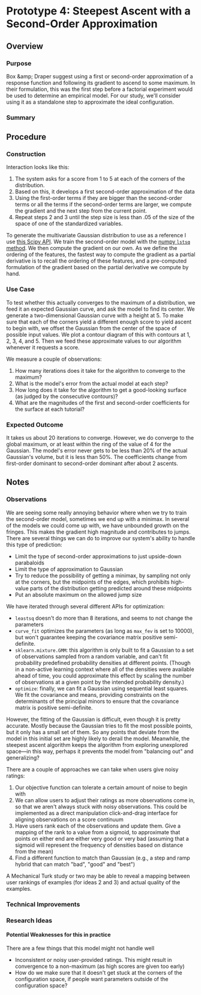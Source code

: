 # Prototype 4: Steepest Ascent with a Second-Order Approximation

## Overview

### Purpose

Box \&amp; Draper suggest using a first or second-order approximation of a response function and following its gradient to ascend to some maximum.
In their formulation, this was the first step before a factorial experiment would be used to determine an empirical model.
For our study, we'll consider using it as a standalone step to approximate the ideal configuration.

### Summary

## Procedure

### Construction

Interaction looks like this:
1. The system asks for a score from 1 to 5 at each of the corners of the distribution.
2. Based on this, it develops a first second-order approximation of the data
3. Using the first-order terms if they are bigger than the second-order terms or all the terms if the second-order terms are larger, we compute the gradient and the next step from the current point.
4. Repeat steps 2 and 3 until the step size is less than .05 of the size of the space of one of the standardized variables.

To generate the multivariate Gaussian distribution to use as a reference I use [this Scipy API](http://docs.scipy.org/doc/scipy-0.14.0/reference/generated/scipy.stats.multivariate_normal.html).
We train the second-order model with the [numpy `lstsq` method](http://docs.scipy.org/doc/numpy/reference/generated/numpy.linalg.lstsq.html#numpy.linalg.lstsq).
We then compute the gradient on our own.
As we define the ordering of the features, the fastest way to compute the gradient as a partial derivative is to recall the ordering of these features, and a pre-computed formulation of the gradient based on the partial derivative we compute by hand.

### Use Case

To test whether this actually converges to the maximum of a distribution, we feed it an expected Gaussian curve, and ask the model to find its center.
We generate a two-dimensional Gaussian curve with a height at 5.
To make sure that each of the corners yield a different enough score to yield ascent to begin with, we offset the Gaussian from the center of the space of possible input values.
We plot a contour diagram of this with contours at 1, 2, 3, 4, and 5.
Then we feed these approximate values to our algorithm whenever it requests a score.

We measure a couple of observations:
1. How many iterations does it take for the algorithm to converge to the maximum?
2. What is the model's error from the actual model at each step?
3. How long does it take for the algorithm to get a good-looking surface (as judged by the consecutive contours)?
4. What are the magnitudes of the first and second-order coefficients for the surface at each tutorial?

### Expected Outcome

It takes us about 20 iterations to converge.
However, we do converge to the global maximum, or at least within the ring of the value of 4 for the Gaussian.
The model's error never gets to be less than 20% of the actual Gaussian's volume, but it is less than 50%.
The coefficients change from first-order dominant to second-order dominant after about 2 ascents.

## Notes

### Observations

We are seeing some really annoying behavior where when we try to train the second-order model, sometimes we end up with a minimax.
In several of the models we could come up with, we have unbounded growth on the fringes.
This makes the gradient high magnitude and contributes to jumps.
There are several things we can do to improve our system's ability to handle this type of prediction:
* Limit the type of second-order approximations to just upside-down parabaloids
* Limit the type of approximation to Gaussian
* Try to reduce the possibility of getting a minimax, by sampling not only at the corners, but the midpoints of the edges, which prohibits high-value parts of the distribution getting predicted around these midpoints
* Put an absolute maximum on the allowed jump size

We have iterated through several different APIs for optimization:
* `leastsq` doesn't do more than 8 iterations, and seems to not change the parameters
* `curve_fit` optimizes the parameters (as long as `max_fev` is set to 10000), but won't guarantee keeping the covariance matrix positive semi-definite.
* `sklearn.mixture.GMM`: this algorithm is only built to fit a Gaussian to a set of observations sampled from a random variable, and can't fit probability predefined probability densities at different points.  (Though in a non-active learning context where all of the densities were available ahead of time, you could approximate this effect by scaling the number of observations at a given point by the intended probability density.)
* `optimize`: finally, we can fit a Gaussian using sequential least squares.  We fit the covariance and means, providing constraints on the determinants of the principal minors to ensure that the covariance matrix is positive semi-definite.

However, the fitting of the Gaussian is difficult, even though it is pretty accurate.
Mostly because the Gaussian tries to fit the most possible points, but it only has a small set of them.
So any points that deviate from the model in this initial set are highly likely to derail the model.
Meanwhile, the steepest ascent algorithm keeps the algorithm from exploring unexplored space—in this way, perhaps it prevents the model from "balancing out" and generalizing?

There are a couple of approaches we can take when users give noisy ratings:
1. Our objective function can tolerate a certain amount of noise to begin with
2. We can allow users to adjust their ratings as more observations come in, so that we aren't always stuck with noisy observations.  This could be implemented as a direct manipulation click-and-drag interface for aligning observations on a score continuum
3. Have users rank each of the observations and update them.  Give a mapping of the rank to a value from a sigmoid, to approximate that points on either end are either very good or very bad (assuming that a sigmoid will represent the frequency of densities based on distance from the mean)
4. Find a different function to match than Gaussian (e.g., a step and ramp hybrid that can match "bad", "good" and "best")

A Mechanical Turk study or two may be able to reveal a mapping between user rankings of examples (for ideas 2 and 3) and actual quality of the examples.

### Technical Improvements

### Research Ideas
 
#### Potential Weaknesses for this in practice

There are a few things that this model might not handle well
* Inconsistent or noisy user-provided ratings.  This might result in convergence to a non-maximum (as high scores are given too early)
* How do we make sure that it doesn't get stuck at the corners of the configuration space, if people want parameters outside of the configuration space?
